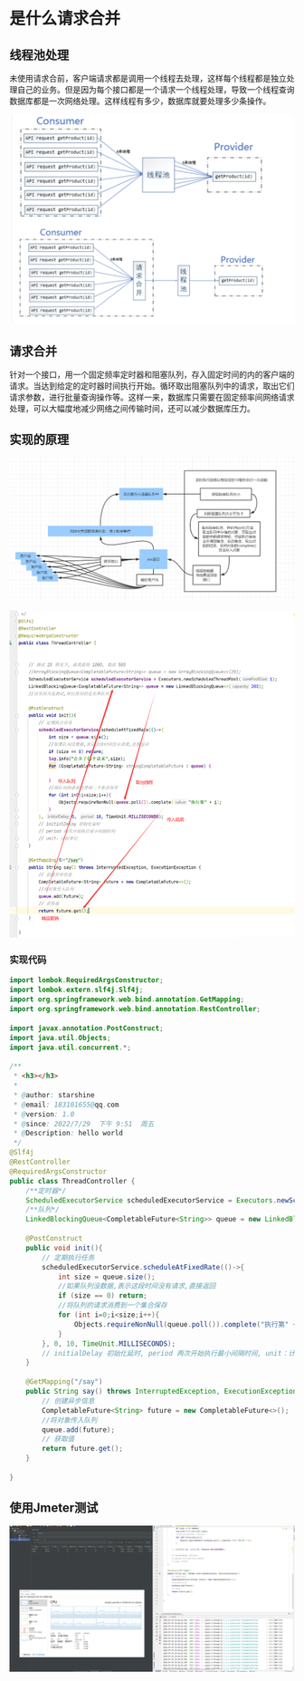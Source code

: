 # 是什么请求合并

## 线程池处理

未使用请求合前，客户端请求都是调用一个线程去处理，这样每个线程都是独立处理自己的业务。但是因为每个接口都是一个请求一个线程处理，导致一个线程查询数据库都是一次网络处理。这样线程有多少，数据库就要处理多少条操作。



![image-20220730114305294](image-20220730114305294.png)

## 请求合并

针对一个接口，用一个固定频率定时器和阻塞队列，存入固定时间的内的客户端的请求。当达到给定的定时器时间执行开始。循环取出阻塞队列中的请求，取出它们请求参数，进行批量查询操作等。这样一来，数据库只需要在固定频率间网络请求处理，可以大幅度地减少网络之间传输时间，还可以减少数据库压力。

## 实现的原理

![image-20220730124611602](image-20220730124611602.png)

![image-20220730124627713](image-20220730124627713.png)

### 实现代码

```java
import lombok.RequiredArgsConstructor;
import lombok.extern.slf4j.Slf4j;
import org.springframework.web.bind.annotation.GetMapping;
import org.springframework.web.bind.annotation.RestController;

import javax.annotation.PostConstruct;
import java.util.Objects;
import java.util.concurrent.*;

/**
 * <h3></h3>
 *
 * @author: starshine
 * @email: 183101655@qq.com
 * @version: 1.0
 * @since: 2022/7/29  下午 9:51  周五
 * @Description: hello world
 */
@Slf4j
@RestController
@RequiredArgsConstructor
public class ThreadController {
	/**定时器*/
    ScheduledExecutorService scheduledExecutorService = Executors.newScheduledThreadPool(1);
    /**队列*/
    LinkedBlockingQueue<CompletableFuture<String>> queue = new LinkedBlockingQueue<>(200);

    @PostConstruct
    public void init(){
        // 定期执行任务
        scheduledExecutorService.scheduleAtFixedRate(()->{
            int size = queue.size();
            //如果队列没数据,表示这段时间没有请求,直接返回
            if (size == 0) return;
            //将队列的请求消费到一个集合保存
            for (int i=0;i<size;i++){
                Objects.requireNonNull(queue.poll()).complete("执行第" + i);
            }
        }, 0, 10, TimeUnit.MILLISECONDS);
        // initialDelay 初始化延时, period 两次开始执行最小间隔时间, unit：计时单位
    }

    @GetMapping("/say")
    public String say() throws InterruptedException, ExecutionException {
        // 创建异步信息
        CompletableFuture<String> future = new CompletableFuture<>();
        //将对象传入队列
        queue.add(future);
        // 获取值
        return future.get();
    }

}
```

## 使用Jmeter测试

![image-20220730124939336](image-20220730124939336.png)

